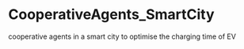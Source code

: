 # CooperativeAgents_SmartCity
cooperative agents in a smart city to optimise the charging time of EV 
